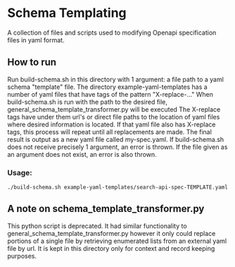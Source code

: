 # Schema Templating

A collection of files and scripts used to modifying Openapi specification files in yaml format.

## How to run

Run build-schema.sh in this directory with 1 argument: a file path to a yaml schema "template" file.
The directory example-yaml-templates has a number of yaml files that have tags of the pattern "X-replace-..."
When build-schema.sh is run with the path to the desired file, general_schema_template_transformer.py will be executed
The X-replace tags have under them url's or direct file paths to the location of yaml files where desired information is located.
If that yaml file also has X-replace tags, this process will repeat until all replacements are made. The final result
is output as a new yaml file called my-spec.yaml. If build-schema.sh does not receive precisely 1 argument, an error is thrown.
If the file given as an argument does not exist, an error is also thrown.

### Usage:
````angular2html
./build-schema.sh example-yaml-templates/search-api-spec-TEMPLATE.yaml
````

## A note on schema_template_transformer.py

This python script is deprecated. It had similar functionality to general_schema_template_transformer.py however it only could
replace portions of a single file by retrieving enumerated lists from an external yaml file by url. It is kept in this directory
only for context and record keeping purposes. 


